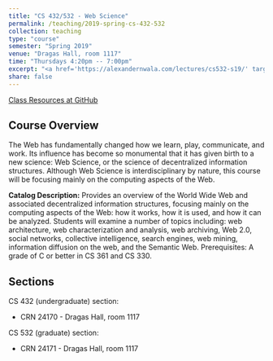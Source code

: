 ```yaml
---
title: "CS 432/532 - Web Science"
permalink: /teaching/2019-spring-cs-432-532
collection: teaching
type: "course"
semester: "Spring 2019"
venue: "Dragas Hall, room 1117"
time: "Thursdays 4:20pm -- 7:00pm"
excerpt: "<a href='https://alexandernwala.com/lectures/cs532-s19/' target='_blank'><i class='fab fa-fw fa-github' style='color:#171516'></i></a> &nbsp; **Catalog Description:** The Web has fundamentally changed how we learn, play, communicate, and work. Its influence has become so monumental that it has given birth to a new science: Web Science, or the science of decentralized information structures. Although Web Science is interdisciplinary by nature, this course will be focusing mainly on the computing aspects of the Web: how it works, how it is used, and how it can be analyzed. We will examine a number of topics including: web architecture, web characterization and analysis, web archiving, Web 2.0, social networks, collective intelligence, search engines, web mining, information diffusion on the web, and the Semantic Web. Prerequisites: Standing as an undergraduate senior, graduate student, or approval from the instructor."
share: false
---
```


<a href="https://alexandernwala.com/lectures/cs532-s19/" target="_blank" class="btn btn--mcw"><i class="fab fa-fw fa-github"></i><span> Class Resources at GitHub</span></a>

## Course Overview

The Web has fundamentally changed how we learn, play, communicate, and work. Its influence has become so monumental that it has given birth to a new science: Web Science, or the science of decentralized information structures. Although Web Science is interdisciplinary by nature, this course will be focusing mainly on the computing aspects of the Web.

**Catalog Description:** Provides an overview of the World Wide Web and associated decentralized information structures, focusing mainly on the computing aspects of the Web: how it works, how it is used, and how it can be analyzed. Students will examine a number of topics including: web architecture, web characterization and analysis, web archiving, Web 2.0, social networks, collective intelligence, search engines, web mining, information diffusion on the web, and the Semantic Web. Prerequisites: A grade of C or better in CS 361 and CS 330.

## Sections

CS 432 (undergraduate) section:

* CRN 24170 - Dragas Hall, room 1117

CS 532 (graduate) section:

* CRN 24171 - Dragas Hall, room 1117

